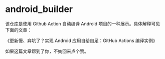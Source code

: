 # android_builder
该仓库是使用 Github Action 自动编译 Android 项目的一种展示。具体解释可见下面的文章：

《更新慢、弃坑了？实现 Android 应用自给自足：GitHub Actions 编译实例》

如果这篇文章帮到了你，不妨回来点个赞。
